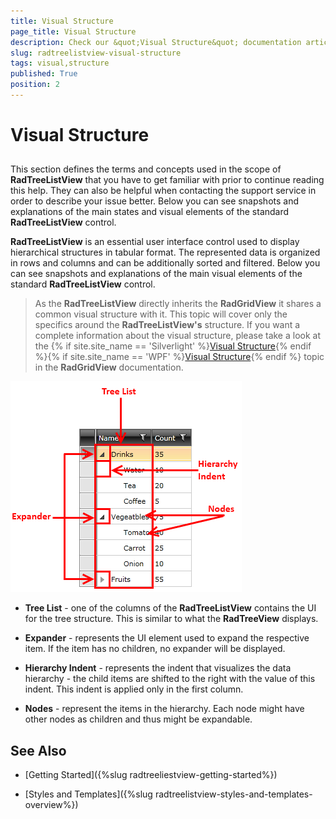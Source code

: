 ```yaml
---
title: Visual Structure
page_title: Visual Structure
description: Check our &quot;Visual Structure&quot; documentation article for the RadTreeListView {{ site.framework_name }} control.
slug: radtreelistview-visual-structure
tags: visual,structure
published: True
position: 2
---
```


# Visual Structure



## 

This section defines the terms and concepts used in the scope of __RadTreeListView__ that you have to get familiar with prior to continue reading this help. They can also be helpful when contacting the support service in order to describe your issue better. Below you can see snapshots and explanations of the main states and visual elements of the standard __RadTreeListView__ control.

__RadTreeListView__ is an essential user interface control used to display hierarchical structures in tabular format. The represented data is organized in rows and columns and can be additionally sorted and filtered. Below you can see snapshots and explanations of the main visual elements of the standard __RadTreeListView__ control.

>As the __RadTreeListView__ directly inherits the __RadGridView__ it shares a common visual structure with it. This topic will cover only the specifics around the __RadTreeListView's__ structure. If you want a complete information about  the visual structure, please take a look at the {% if site.site_name == 'Silverlight' %}[Visual Structure](http://www.telerik.com/help/silverlight/gridview-visual-structure.html){% endif %}{% if site.site_name == 'WPF' %}[Visual Structure](http://www.telerik.com/help/wpf/gridview-visual-structure.html){% endif %} topic in the __RadGridView__ documentation.

![](images/RadTreeListView_VisualStructure_01.png)

* __Tree List__ - one of the columns of the __RadTreeListView__ contains the UI for the tree structure. This is similar to what the __RadTreeView__ displays.

* __Expander__ - represents the UI element used to expand the respective item. If the item has no children, no expander will be displayed.

* __Hierarchy Indent__ - represents the indent that visualizes the data hierarchy - the child items are shifted to the right with the value of this indent. This indent is applied only in the first column.

* __Nodes__ - represent the items in the hierarchy. Each node might have other nodes as children and thus might be expandable.

## See Also

 * [Getting Started]({%slug radtreeliestview-getting-started%})

 * [Styles and Templates]({%slug radtreelistview-styles-and-templates-overview%})
